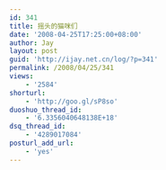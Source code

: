 ```yaml
---
id: 341
title: 摇头的猫咪们
date: '2008-04-25T17:25:00+08:00'
author: Jay
layout: post
guid: 'http://ijay.net.cn/log/?p=341'
permalink: /2008/04/25/341
views:
    - '2584'
shorturl:
    - 'http://goo.gl/sP8so'
duoshuo_thread_id:
    - '6.3356040648138E+18'
dsq_thread_id:
    - '4289017084'
posturl_add_url:
    - 'yes'
---
```


<object width="425" height="355"><param name="movie" value="http://www.youtube.com/v/gY0MSuyaKMk&hl=en"></param><param name="wmode" value="transparent"></param><embed src="http://www.youtube.com/v/gY0MSuyaKMk&hl=en" type="application/x-shockwave-flash" wmode="transparent" width="425" height="355"></embed></object>
